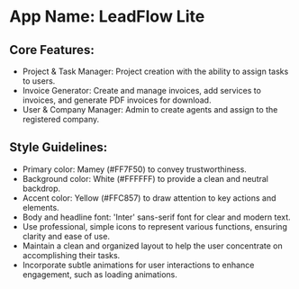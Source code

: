 # **App Name**: LeadFlow Lite

## Core Features:

- Project & Task Manager: Project creation with the ability to assign tasks to users.
- Invoice Generator: Create and manage invoices, add services to invoices, and generate PDF invoices for download.
- User & Company Manager: Admin to create agents and assign to the registered company.

## Style Guidelines:

- Primary color: Mamey (#FF7F50) to convey trustworthiness.
- Background color: White (#FFFFFF) to provide a clean and neutral backdrop.
- Accent color: Yellow (#FFC857) to draw attention to key actions and elements.
- Body and headline font: 'Inter' sans-serif font for clear and modern text.
- Use professional, simple icons to represent various functions, ensuring clarity and ease of use.
- Maintain a clean and organized layout to help the user concentrate on accomplishing their tasks.
- Incorporate subtle animations for user interactions to enhance engagement, such as loading animations.